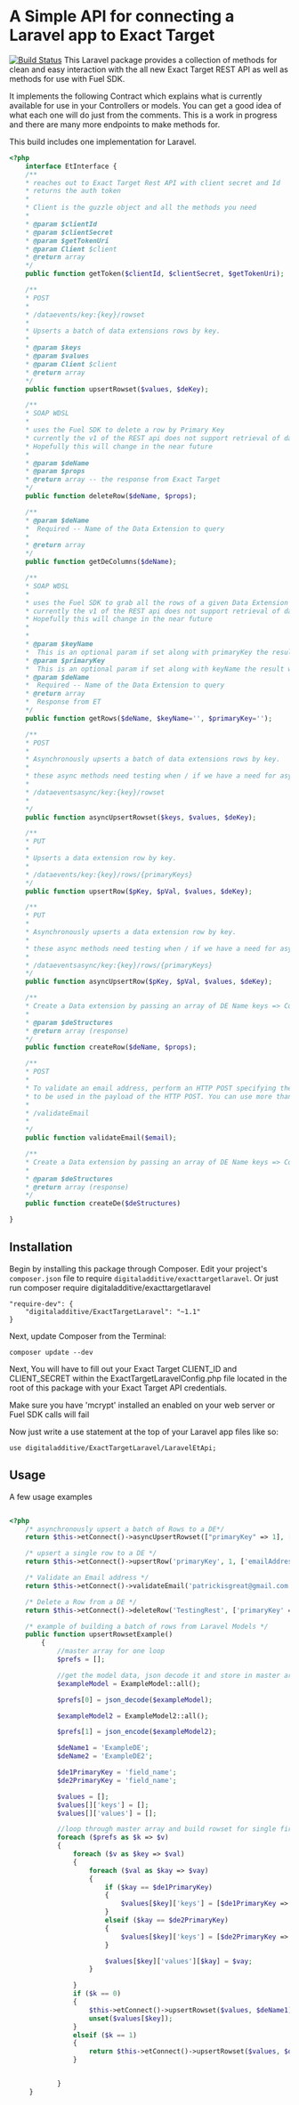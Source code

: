 # A Simple API for connecting a Laravel app to Exact Target

[![Build Status](https://semaphoreci.com/api/v1/pbisgreat/exacttargetlaravel/branches/develop/badge.svg)](https://semaphoreci.com/pbisgreat/exacttargetlaravel)
This Laravel package provides a collection of methods for clean and easy interaction with the all new
Exact Target REST API as well as methods for use with Fuel SDK.

It implements the following Contract which explains what is currently available for use in your Controllers or models.
You can get a good idea of what each one will do just from the comments.
This is a work in progress and there are many more endpoints to make methods for.

This build includes one implementation for Laravel.

```php
<?php
	interface EtInterface {
	/**
	* reaches out to Exact Target Rest API with client secret and Id
	* returns the auth token
	*
	* Client is the guzzle object and all the methods you need
	*
	* @param $clientId
	* @param $clientSecret
	* @param $getTokenUri
	* @param Client $client
	* @return array
	*/
	public function getToken($clientId, $clientSecret, $getTokenUri);

	/**
	* POST
	*
	* /dataevents/key:{key}/rowset
	*
	* Upserts a batch of data extensions rows by key.
	*
	* @param $keys
	* @param $values
	* @param Client $client
	* @return array
	*/
	public function upsertRowset($values, $deKey);

	/**
	* SOAP WDSL
	*
	* uses the Fuel SDK to delete a row by Primary Key
	* currently the v1 of the REST api does not support retrieval of data.
	* Hopefully this will change in the near future
	*
	* @param $deName
	* @param $props
	* @return array -- the response from Exact Target
	*/
	public function deleteRow($deName, $props);

	/**
	* @param $deName
	*  Required -- Name of the Data Extension to query
	*
	* @return array
	*/
	public function getDeColumns($deName);

	/**
	* SOAP WDSL
	*
	* uses the Fuel SDK to grab all the rows of a given Data Extension
	* currently the v1 of the REST api does not support retrieval of data.
	* Hopefully this will change in the near future
	*
	*
	* @param $keyName
	*  This is an optional param if set along with primaryKey the result will be filtered to a single row by PrimaryKey
	* @param $primaryKey
	*  This is an optional param if set along with keyName the result will be filtered to a single row by PrimaryKey
	* @param $deName
	*  Required -- Name of the Data Extension to query
	* @return array
	*  Response from ET
	*/
	public function getRows($deName, $keyName='', $primaryKey='');

	/**
	* POST
	*
	* Asynchronously upserts a batch of data extensions rows by key.
	*
	* these async methods need testing when / if we have a need for async requests (which we will)
	*
	* /dataeventsasync/key:{key}/rowset
	*
	*/
	public function asyncUpsertRowset($keys, $values, $deKey);

	/**
	* PUT
	*
	* Upserts a data extension row by key.
	*
	* /dataevents/key:{key}/rows/{primaryKeys}
	*/
	public function upsertRow($pKey, $pVal, $values, $deKey);

	/**
	* PUT
	*
	* Asynchronously upserts a data extension row by key.
	*
	* these async methods need testing when / if we have a need for async requests (which we will)
	*
	* /dataeventsasync/key:{key}/rows/{primaryKeys}
	*/
	public function asyncUpsertRow($pKey, $pVal, $values, $deKey);

	/**
	* Create a Data extension by passing an array of DE Name keys => Column props values.
	*
	* @param $deStructures
	* @return array (response)
	*/
	public function createRow($deName, $props);

	/**
	* POST
	*
	* To validate an email address, perform an HTTP POST specifying the email address and validators
	* to be used in the payload of the HTTP POST. You can use more than one validator in the same call.
	*
	* /validateEmail
	*
	*/
	public function validateEmail($email);

	/**
	* Create a Data extension by passing an array of DE Name keys => Column props values.
	*
	* @param $deStructures
	* @return array (response)
	*/
	public function createDe($deStructures)

}
```

## Installation


Begin by installing this package through Composer. Edit your project's `composer.json` file to require `digitaladditive/exacttargetlaravel`. Or just run composer require digitaladditive/exacttargetlaravel

	"require-dev": {
		"digitaladditive/ExactTargetLaravel": "~1.1"
	}

Next, update Composer from the Terminal:

    composer update --dev

Next, You will have to fill out your Exact Target CLIENT_ID and CLIENT_SECRET within the ExactTargetLaravelConfig.php file located in the root of this package with your Exact Target API credentials.

Make sure you have 'mcrypt' installed an enabled on your web server or Fuel SDK calls will fail

Now just write a use statement at the top of your Laravel app files like so:

	use digitaladditive/ExactTargetLaravel/LaravelEtApi;


## Usage

A few usage examples

```php

<?php
	/* asynchronously upsert a batch of Rows to a DE*/
	return $this->etConnect()->asyncUpsertRowset(["primaryKey" => 1], ["emailAddress" => "newemail@newemail.com"], 'TestingRest  ');

	/* upsert a single row to a DE */
	return $this->etConnect()->upsertRow('primaryKey', 1, ['emailAddress' => 'oncemore@oncemore.com'], 'TestingRest');

	/* Validate an Email address */
	return $this->etConnect()->validateEmail('patrickisgreat@gmail.com');

	/* Delete a Row from a DE */
	return $this->etConnect()->deleteRow('TestingRest', ['primaryKey' => 1]);

	/* example of building a batch of rows from Laravel Models */
	public function upsertRowsetExample()
	    {
	        //master array for one loop
	        $prefs = [];

	        //get the model data, json decode it and store in master array
	        $exampleModel = ExampleModel::all();

	        $prefs[0] = json_decode($exampleModel);

	        $exampleModel2 = ExampleModel2::all();

	        $prefs[1] = json_encode($exampleModel2);

	        $deName1 = 'ExampleDE';
	        $deName2 = 'ExampleDE2';

	        $de1PrimaryKey = 'field_name';
	        $de2PrimaryKey = 'field_name';

	        $values = [];
	        $values[]['keys'] = [];
	        $values[]['values'] = [];

	        //loop through master array and build rowset for single fire to API
	        foreach ($prefs as $k => $v)
	        {
	            foreach ($v as $key => $val)
	            {
	                foreach ($val as $kay => $vay)
	                {
	                    if ($kay == $de1PrimaryKey)
	                    {
	                        $values[$key]['keys'] = [$de1PrimaryKey => $vay];
	                    }
	                    elseif ($kay == $de2PrimaryKey)
	                    {
	                        $values[$key]['keys'] = [$de2PrimaryKey => $vay];
	                    }

	                    $values[$key]['values'][$kay] = $vay;
	                }

	            }
	            if ($k == 0)
	            {
	                $this->etConnect()->upsertRowset($values, $deName1);
	                unset($values[$key]);
	            }
	            elseif ($k == 1)
	            {
	                return $this->etConnect()->upsertRowset($values, $deName2);
	            }


	        }
	 }
```